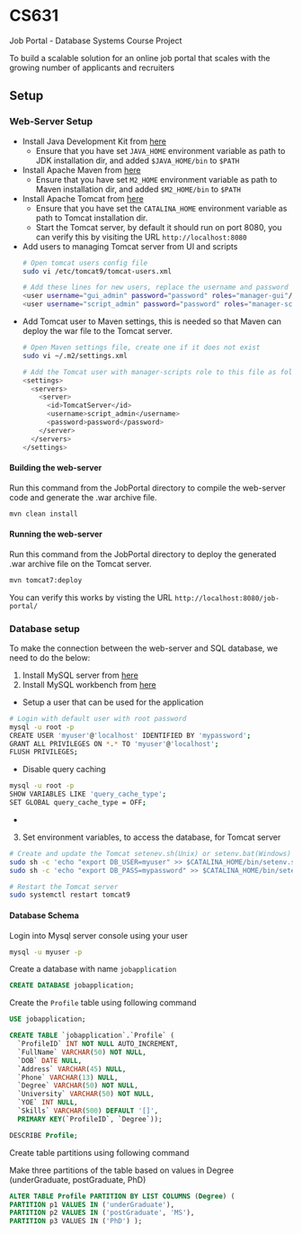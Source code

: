 # CS631
Job Portal - Database Systems Course Project

To build a scalable solution for an online job portal that scales with the growing number
of applicants and recruiters


## Setup

### Web-Server Setup

* Install Java Development Kit from [here](https://docs.oracle.com/en/java/javase/18/install/overview-jdk-installation.html)
  * Ensure that you have set `JAVA_HOME` environment variable as path to JDK installation dir, and added `$JAVA_HOME/bin` to `$PATH`
* Install Apache Maven from [here](https://maven.apache.org/install.html)
  * Ensure that you have set `M2_HOME` environment variable as path to Maven installation dir, and added `$M2_HOME/bin` to `$PATH`  
* Install Apache Tomcat from [here](https://tomcat.apache.org/tomcat-8.5-doc/setup.html)
  * Ensure that you have set the `CATALINA_HOME` environment variable as path to Tomcat installation dir.
  * Start the Tomcat server, by default it should run on port 8080, you can verify this by visiting the URL `http://localhost:8080`
* Add users to managing Tomcat server from UI and scripts
  ```sh
  # Open tomcat users config file
  sudo vi /etc/tomcat9/tomcat-users.xml
  
  # Add these lines for new users, replace the username and password as needed
  <user username="gui_admin" password="password" roles="manager-gui"/>
  <user username="script_admin" password="password" roles="manager-script"/>
  ```
* Add Tomcat user to Maven settings, this is needed so that Maven can deploy the war file to the Tomcat server.
  ```sh
  # Open Maven settings file, create one if it does not exist
  sudo vi ~/.m2/settings.xml
  
  # Add the Tomcat user with manager-scripts role to this file as follows
  <settings>
    <servers>
      <server>
        <id>TomcatServer</id>
        <username>script_admin</username>
        <password>password</password>
      </server>
    </servers>
  </settings>
  ```

#### Building the web-server

Run this command from the JobPortal directory to compile the web-server code and generate the .war archive file.
```bash
mvn clean install
```
  
#### Running the web-server
 
Run this command from the JobPortal directory to deploy the generated .war archive file on the Tomcat server.
```bash
mvn tomcat7:deploy
```

You can verify this works by visting the URL `http://localhost:8080/job-portal/`


### Database setup

To make the connection between the web-server and SQL database, we need to do the below:
1. Install MySQL server from [here](https://dev.mysql.com/downloads/mysql/)
2. Install MySQL workbench from [here](https://dev.mysql.com/downloads/workbench/)
  * Setup a user that can be used for the application
  ```sh
  # Login with default user with root password
  mysql -u root -p
  CREATE USER 'myuser'@'localhost' IDENTIFIED BY 'mypassword';
  GRANT ALL PRIVILEGES ON *.* TO 'myuser'@'localhost';
  FLUSH PRIVILEGES;
  ```
  * Disable query caching
  ```sh
  mysql -u root -p
  SHOW VARIABLES LIKE 'query_cache_type';
  SET GLOBAL query_cache_type = OFF;
  ```
  * 
3. Set environment variables, to access the database, for Tomcat server
  ```sh
  # Create and update the Tomcat setenev.sh(Unix) or setenv.bat(Windows) script 
  sudo sh -c 'echo "export DB_USER=myuser" >> $CATALINA_HOME/bin/setenv.sh'
  sudo sh -c 'echo "export DB_PASS=mypassword" >> $CATALINA_HOME/bin/setenv.sh"' 
  
  # Restart the Tomcat server
  sudo systemctl restart tomcat9
  ```

#### Database Schema

Login into Mysql server console using your user
```sh
mysql -u myuser -p
```
Create a database with name `jobapplication`
```sql
CREATE DATABASE jobapplication;
```
Create the `Profile` table using following command

```sql
USE jobapplication;

CREATE TABLE `jobapplication`.`Profile` (
  `ProfileID` INT NOT NULL AUTO_INCREMENT,
  `FullName` VARCHAR(50) NOT NULL,
  `DOB` DATE NULL,
  `Address` VARCHAR(45) NULL,
  `Phone` VARCHAR(13) NULL,
  `Degree` VARCHAR(50) NOT NULL,
  `University` VARCHAR(50) NOT NULL,
  `YOE` INT NULL,
  `Skills` VARCHAR(500) DEFAULT '[]',
  PRIMARY KEY(`ProfileID`, `Degree`));

DESCRIBE Profile;
```

Create table partitions using following command

Make three partitions of the table based on values in Degree (underGraduate, postGraduate, PhD)

```sql
ALTER TABLE Profile PARTITION BY LIST COLUMNS (Degree) ( 
PARTITION p1 VALUES IN ('underGraduate'), 
PARTITION p2 VALUES IN ('postGraduate', 'MS'), 
PARTITION p3 VALUES IN ('PhD') );
```

